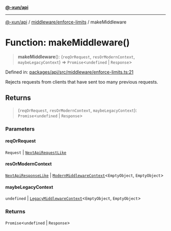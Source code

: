 [**@-xun/api**](../../../README.md)

***

[@-xun/api](../../../README.md) / [middleware/enforce-limits](../README.md) / makeMiddleware

# Function: makeMiddleware()

> **makeMiddleware**(): (`reqOrRequest`, `resOrModernContext`, `maybeLegacyContext`) => `Promise`\<`undefined` \| `Response`\>

Defined in: [packages/api/src/middleware/enforce-limits.ts:21](https://github.com/Xunnamius/api-utils/blob/38288e756f37a9fa3bac377fdbaa51608d8bbed9/packages/api/src/middleware/enforce-limits.ts#L21)

Rejects requests from clients that have sent too many previous requests.

## Returns

> (`reqOrRequest`, `resOrModernContext`, `maybeLegacyContext`): `Promise`\<`undefined` \| `Response`\>

### Parameters

#### reqOrRequest

`Request` | [`NextApiRequestLike`](../../../index/interfaces/NextApiRequestLike.md)

#### resOrModernContext

[`NextApiResponseLike`](../../../index/type-aliases/NextApiResponseLike.md) | [`ModernMiddlewareContext`](../../../types/type-aliases/ModernMiddlewareContext.md)\<`EmptyObject`, `EmptyObject`\>

#### maybeLegacyContext

`undefined` | [`LegacyMiddlewareContext`](../../../types/type-aliases/LegacyMiddlewareContext.md)\<`EmptyObject`, `EmptyObject`\>

### Returns

`Promise`\<`undefined` \| `Response`\>
